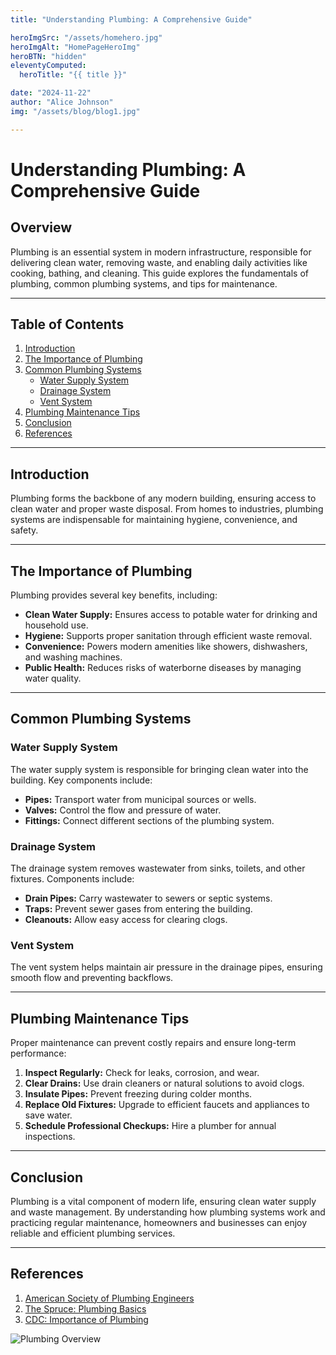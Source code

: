 ```yaml
---
title: "Understanding Plumbing: A Comprehensive Guide"

heroImgSrc: "/assets/homehero.jpg"
heroImgAlt: "HomePageHeroImg"
heroBTN: "hidden"
eleventyComputed:
  heroTitle: "{{ title }}"

date: "2024-11-22"
author: "Alice Johnson"
img: "/assets/blog/blog1.jpg"

---
```


# Understanding Plumbing: A Comprehensive Guide

## Overview
Plumbing is an essential system in modern infrastructure, responsible for delivering clean water, removing waste, and enabling daily activities like cooking, bathing, and cleaning. This guide explores the fundamentals of plumbing, common plumbing systems, and tips for maintenance.

---

## Table of Contents
1. [Introduction](#introduction)
2. [The Importance of Plumbing](#the-importance-of-plumbing)
3. [Common Plumbing Systems](#common-plumbing-systems)
   - [Water Supply System](#water-supply-system)
   - [Drainage System](#drainage-system)
   - [Vent System](#vent-system)
4. [Plumbing Maintenance Tips](#plumbing-maintenance-tips)
5. [Conclusion](#conclusion)
6. [References](#references)

---

## Introduction
Plumbing forms the backbone of any modern building, ensuring access to clean water and proper waste disposal. From homes to industries, plumbing systems are indispensable for maintaining hygiene, convenience, and safety.

---

## The Importance of Plumbing
Plumbing provides several key benefits, including:
- **Clean Water Supply:** Ensures access to potable water for drinking and household use.
- **Hygiene:** Supports proper sanitation through efficient waste removal.
- **Convenience:** Powers modern amenities like showers, dishwashers, and washing machines.
- **Public Health:** Reduces risks of waterborne diseases by managing water quality.

---

## Common Plumbing Systems

### Water Supply System
The water supply system is responsible for bringing clean water into the building. Key components include:
- **Pipes:** Transport water from municipal sources or wells.
- **Valves:** Control the flow and pressure of water.
- **Fittings:** Connect different sections of the plumbing system.

### Drainage System
The drainage system removes wastewater from sinks, toilets, and other fixtures. Components include:
- **Drain Pipes:** Carry wastewater to sewers or septic systems.
- **Traps:** Prevent sewer gases from entering the building.
- **Cleanouts:** Allow easy access for clearing clogs.

### Vent System
The vent system helps maintain air pressure in the drainage pipes, ensuring smooth flow and preventing backflows.

---

## Plumbing Maintenance Tips
Proper maintenance can prevent costly repairs and ensure long-term performance:
1. **Inspect Regularly:** Check for leaks, corrosion, and wear.
2. **Clear Drains:** Use drain cleaners or natural solutions to avoid clogs.
3. **Insulate Pipes:** Prevent freezing during colder months.
4. **Replace Old Fixtures:** Upgrade to efficient faucets and appliances to save water.
5. **Schedule Professional Checkups:** Hire a plumber for annual inspections.

---

## Conclusion
Plumbing is a vital component of modern life, ensuring clean water supply and waste management. By understanding how plumbing systems work and practicing regular maintenance, homeowners and businesses can enjoy reliable and efficient plumbing services.

---

## References
1. [American Society of Plumbing Engineers](https://www.aspe.org)
2. [The Spruce: Plumbing Basics](https://www.thespruce.com/plumbing-basics-4171825)
3. [CDC: Importance of Plumbing](https://www.cdc.gov/healthywater/plumbing/index.html)



![Plumbing Overview](/assets/blog/blog1.jpg)


